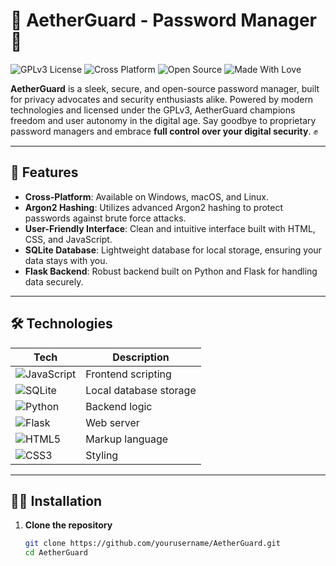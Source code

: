 # 🌌 AetherGuard - Password Manager 🔐

![GPLv3 License](https://img.shields.io/badge/License-GPL%20v3-blue.svg)
![Cross Platform](https://img.shields.io/badge/Cross%20Platform-%E2%9C%94%EF%B8%8F-brightgreen)
![Open Source](https://img.shields.io/badge/Open%20Source-%F0%9F%92%9A-lightgrey)
![Made With Love](https://img.shields.io/badge/Made%20With%20%E2%9D%A4-Open%20Source-lightblue)

**AetherGuard** is a sleek, secure, and open-source password manager, built for privacy advocates and security enthusiasts alike. Powered by modern technologies and licensed under the GPLv3, AetherGuard champions freedom and user autonomy in the digital age. Say goodbye to proprietary password managers and embrace **full control over your digital security**. ✊

---

## 🚀 Features

- **Cross-Platform**: Available on Windows, macOS, and Linux.
- **Argon2 Hashing**: Utilizes advanced Argon2 hashing to protect passwords against brute force attacks.
- **User-Friendly Interface**: Clean and intuitive interface built with HTML, CSS, and JavaScript.
- **SQLite Database**: Lightweight database for local storage, ensuring your data stays with you.
- **Flask Backend**: Robust backend built on Python and Flask for handling data securely.

---

## 🛠️ Technologies

| Tech | Description |
|------|-------------|
| ![JavaScript](https://img.shields.io/badge/-JavaScript-yellow) | Frontend scripting |
| ![SQLite](https://img.shields.io/badge/-SQLite-blue) | Local database storage |
| ![Python](https://img.shields.io/badge/-Python-306998) | Backend logic |
| ![Flask](https://img.shields.io/badge/-Flask-%23black) | Web server |
| ![HTML5](https://img.shields.io/badge/-HTML5-E34F26) | Markup language |
| ![CSS3](https://img.shields.io/badge/-CSS3-1572B6) | Styling |

---

## 🧑‍💻 Installation

1. **Clone the repository**
   ```bash
   git clone https://github.com/yourusername/AetherGuard.git
   cd AetherGuard
